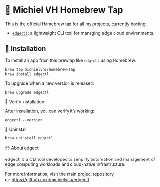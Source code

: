 # 🧪 Michiel VH Homebrew Tap

This is the official Homebrew tap for all my projects, currently hosting:

- [`edgectl`](https://github.com/michielvha/edgectl): a lightweight CLI tool for managing edge cloud environments.

## 🧰 Installation

To install an app from this brewtap like `edgectl` using Homebrew:

```bash
brew tap michielvha/homebrew-tap
brew install edgectl
```

To upgrade when a new version is released:

```bash
brew upgrade edgectl
```

🔎 Verify Installation

After installation, you can verify it’s working:
```
edgectl --version
```

🧼 Uninstall

```bash
brew uninstall edgectl
```

📦 About edgectl

edgectl is a CLI tool developed to simplify automation and management of edge computing workloads and cloud-native infrastructure.

For more information, visit the main project repository:  
👉 https://github.com/michielvha/edgectl
